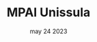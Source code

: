 ---
#preview
title: MPAI Unissula
image: /img/works/5/display-5.jpg
category: photography
date: may 24 2023

#params
layout: "one"

#full details
introTitle: Photo Session <span class="mil-thin">MPAI Unissula</span>
fullImage: /img/works/5/cover.jpg
details:
  - label: "Client:"
    value: "MPAI Unissula"

  - label: "Date:"
    value: "August 2024"

  - label: "Author:"
    value: "Rahfi Studio"

gallery:
  enabled: 1
  items:
    - image: /img/works/5/mpai 1.jpg
      alt: "image"

    - image: /img/works/5/mpai 2.jpg
      alt: "image"

    - image: /img/works/5/mpai 5.jpg
      alt: "image"

    - image: /img/works/5/mpai 6.jpg
      alt: "image"

description:
  enabled: 1
  title: Strong Together, Professional in Every Frame
  content: "
        <p>Kami menangkap esensi dari kerja sama yang solid dan keselarasan visi dalam sebuah tim, memperlihatkan bagaimana setiap individu berkontribusi untuk mencapai tujuan bersama. Dengan komposisi yang elegan dan terencana, setiap gambar mencerminkan kekuatan kolektif, keahlian, dan dedikasi tim Anda.</p>
    "

gallery2:
  enabled: 1
  items:

    - image: /img/works/5/mpai 3.jpg
      alt: "image"

    - image: /img/works/5/mpai 4.jpg
      alt: "image"

    - image: /img/works/5/mpai 7.jpg
      alt: "image"

    - image: /img/works/5/mpai 8.jpg
      alt: "image"
---
